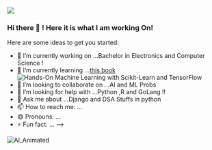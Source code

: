 ![](https://gist.github.com/ankit986/5726427cd7e9f181ec04e3e176b2dbcc/raw/6e6af77cec50089a21bd287659150e8a842bff98/hello.gif)


### Hi there 👋 ! Here it is what I am working On!

Here are some ideas to get you started:

- 🔭 I’m currently working on ...Bachelor in Electronics and Computer Science !
- 🌱 I’m currently learning ...[this book](https://encrypted-tbn1.gstatic.com/shopping?q=tbn:ANd9GcTNeuYbOc13pYqrlf0sYZx3jK6F2uSpcrmTC45WueTQeClybN2UZnjNX3uHKQ0QnNsg5_Qcl5DiXdQ&usqp=CAc)
  ![Hands-On Machine Learning with Scikit-Learn and TensorFlow](https://user-images.githubusercontent.com/81114860/153767484-595bff97-7dcf-416d-921c-16f4730833cf.jpg)
- 👯 I’m looking to collaborate on ...AI and ML Probs
- 🤔 I’m looking for help with ...Python ,R and GoLang !!
- 💬 Ask me about ...Django and DSA Stuffs in python
- 📫 How to reach me: ...
- 😄 Pronouns: ...
- ⚡ Fun fact: ...
-->

![AI_Animated](https://user-images.githubusercontent.com/81114860/133936324-ca107e76-acf3-4d45-b688-6ef92738e670.gif)



